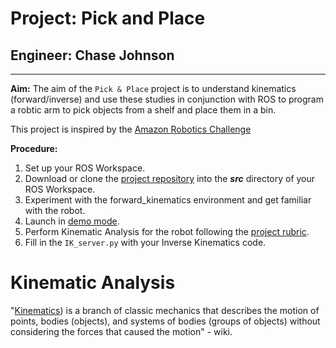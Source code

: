 # Project: Pick and Place

## Engineer: Chase Johnson

---
[//]: # (Image References)

[image1]: ./misc_images/serial_manipulator.png
[image2]: ./misc_images/js_to_cs_fk_cs_js_ik.png
[image3]: ./misc_images/fk_homogeneous_transform.png
[image4]: ./misc_images/dh_method.png
[image5]: ./misc_images/6dof_dh.png
[image6]: ./misc_images/.png
[image7]: ./misc_images/.png
[image8]: ./misc_images/.png
[image9]: ./misc_images/.png
[image10]: ./misc_images/.png

[image20]: ./misc_images/fk.png

**Aim:**  The aim of the `Pick & Place` project is to understand kinematics (forward/inverse) and use these studies in conjunction with ROS to program a robtic arm to pick objects from a shelf and place them in a bin.

This project is inspired by the [Amazon Robotics Challenge](https://www.amazonrobotics.com/site/binaries/content/assets/amazonrobotics/arc/2017-amazon-robotics-challenge-rules-v3.pdf)

**Procedure:**  

1. Set up your ROS Workspace.
2. Download or clone the [project repository](https://github.com/udacity/RoboND-Kinematics-Project) into the ***src*** directory of your ROS Workspace.  
3. Experiment with the forward_kinematics environment and get familiar with the robot.
4. Launch in [demo mode](https://classroom.udacity.com/nanodegrees/nd209/parts/7b2fd2d7-e181-401e-977a-6158c77bf816/modules/8855de3f-2897-46c3-a805-628b5ecf045b/lessons/91d017b1-4493-4522-ad52-04a74a01094c/concepts/ae64bb91-e8c4-44c9-adbe-798e8f688193).
5. Perform Kinematic Analysis for the robot following the [project rubric](https://review.udacity.com/#!/rubrics/972/view).
6. Fill in the `IK_server.py` with your Inverse Kinematics code. 

# Kinematic Analysis

"[Kinematics](https://en.wikipedia.org/wiki/Kinematics)) is a branch of classic mechanics that describes the motion of points, bodies (objects), and systems of bodies (groups of objects) without considering the forces that caused the motion" - wiki.